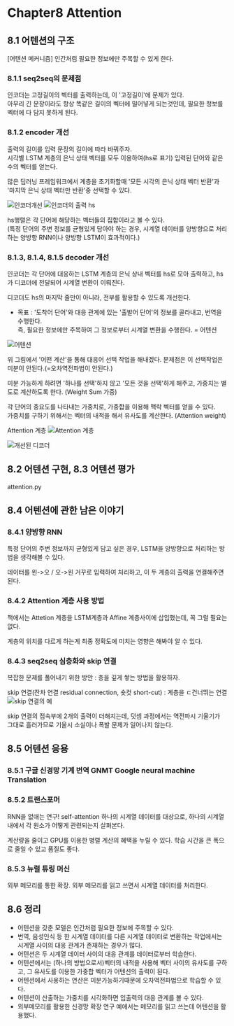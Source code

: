 # Chapter8 Attention
## 8.1 어텐션의 구조
[어텐션 메커니즘] 인간처럼 필요한 정보에만 주목할 수 있게 한다.

### 8.1.1 seq2seq의 문제점
인코더는 고정길이의 벡터를 출력하는데, 이 '고정길이'에 문제가 있다.<br/>
아무리 긴 문장이라도 항상 똑같은 길이의 벡터에 밀어넣게 되는것인데, 필요한 정보를 벡터에 다 담지 못하게 된다.

### 8.1.2 encoder 개선
출력의 길이를 입력 문장의 길이에 따라 바꿔주자.<br/>
시각별 LSTM 계층의 은닉 상태 벡터를 모두 이용하여(hs로 표기) 입력된 단어와 같은 수의 벡터를 얻는다.

많은 딥러닝 프레임워크에서 계층을 초기화할때 '모든 시각의 은닉 상태 벡터 반환'과 '마지막 은닉 상태 벡터만 반환'중 선택할 수 있다.

![인코더개선](fig%208-2.png)
![인코더의 출력 hs](fig%208-3.png)

hs행렬은 각 단어에 해당하는 벡터들의 집합이라고 볼 수 있다.<br/>
(특정 단어의 주변 정보를 균형있게 담아야 하는 경우, 시계열 데이터를 양방향으로 처리하는 양방향 RNN이나 양방향 LSTM이 효과적이다.)

### 8.1.3, 8.1.4, 8.1.5 decoder 개선
인코더는 각 단어에 대응하는 LSTM 계층의 은닉 상내 벡터를 hs로 모아 출력하고, hs가 디코더에 전달되어 시계열 변환이 이뤄진다.

디코더도 hs의 마지막 줄만이 아니라, 전부를 활용할 수 있도록 개선한다.

* 목표 : '도착어 단어'와 대응 관계에 있는 '출발어 단어'의 정보를 골라내고, 번역을 수행한다.<br/>즉, 필요한 정보에만 주목하여 그 정보로부터 시계열 변환을 수행한다. = 어텐션

![어텐션](fig%208-6.png)

위 그림에서 '어떤 계산'을 통해 대응어 선택 작업을 해내겠다. 문제점은 이 선택작업은 미분이 안된다.(=오차역전파법이 안된다.)

미분 가능하게 하려면 '하나를 선택'하지 않고 '모든 것을 선택'하게 해주고, 가중치는 별도로 계산하도록 한다.
(Weight Sum 가중)

각 단어의 중요도를 나타내는 가중치로, 가중합을 이용해 맥락 벡터를 얻을 수 있다.<br/>
가중치를 구하기 위해서는 벡터의 내적을 해서 유사도를 계산한다.
(Attention weight)

Attention 계층
![Attention 계층](fig%208-17.png)

![개선된 디코더](fig%208-18.png)

## 8.2 어텐션 구현, 8.3 어텐션 평가
attention.py

## 8.4 어텐션에 관한 남은 이야기
### 8.4.1 양방향 RNN
특정 단어의 주변 정보까지 균형있게 담고 싶은 경우, LSTM을 양방향으로 처리하는 방법을 생각해볼 수 있다.

데이터를 왼->오 / 오->왼 거꾸로 입력하여 처리하고, 이 두 계층의 출력을 연결해주면 된다.

### 8.4.2 Attention 계층 사용 방법
책에서는 Attetion 계층을 LSTM계층과 Affine 계층사이에 삽입했는데, 꼭 그럴 필요는 없다.

계층의 위치를 다르게 하는게 최종 정확도에 미치는 영향은 해봐야 알 수 있다.

### 8.4.3 seq2seq 심층화와 skip 연결
복잡한 문제를 풀어내기 위한 방안 : 층을 깊게 쌓는 방법을 활용하자.

skip 연결(잔차 연결 residual connection, 숏컷 short-cut) : 계층을 ㄷ건너뛰는 연결
![skip 연결의 예](fig%208-34.png)

skip 연결의 접속부에 2개의 출력이 더해지는데, 덧셈 과정에서는 역전파시 기울기가 그대로 흘러가므로 기울시 소실이나 폭발 문제가 일어나지 않는다.

## 8.5 어텐션 응용
### 8.5.1 구글 신경망 기계 번역 GNMT Google neural machine Translation
### 8.5.2 트랜스포머
RNN을 없애는 연구! self-attention 하나의 시계열 데이터를 대상으로, 하나의 시계열 내에서 각 원소가 어떻게 관련되는지 살펴본다.

계산량을 줄이고 GPU를 이용한 병렬 계산의 혜택을 누릴 수 있다. 학습 시간을 큰 폭으로 줄일 수 있고 품질도 좋다.

### 8.5.3 뉴럴 튜링 머신
외부 메모리를 통한 확장. 외부 메모리를 읽고 쓰면서 시계열 데이터를 처리한다.

## 8.6 정리
- 어텐션을 갖춘 모델은 인간처럼 필요한 정보에 주목할 수 있다.
- 번역, 음성인식 등 한 시계열 데이터를 다른 시계열 데이터로 변환하는 작업에서는 시계열 사이의 대응 관계가 존재하는 경우가 많다.
- 어텐션은 두 시계열 데이터 사이의 대응 관계를 데이터로부터 학습한다.
- 어텐션에서는 (하나의 방법으로서)벡터의 내적을 사용해 벡터 사이의 유사도를 구하고, 그 유사도를 이용한 가중합 벡터가 어텐션의 출력이 된다.
- 어텐션에서 사용하는 연산은 미분가능하기때문에 오차역전파법으로 학습할 수 있다.
- 어텐션이 산출하는 가중치를 시각화하면 입출력의 대응 관계를 볼 수 있다.
- 외부메모리를 활용한 신경망 확장 연구 예에서는 메모리를 읽고 쓰는데 어텐션을 활용했다.